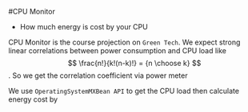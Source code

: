 #CPU Monitor 
* How much energy is cost by your CPU

CPU Monitor is the course projection on `Green Tech`. 
We expect strong linear correlations between power consumption
and CPU load like $$
                  \frac{n!}{k!(n-k)!} = {n \choose k}
                  $$. 
So we get the correlation coefficient via power meter

We use `OperatingSystemMXBean API` to get the CPU load then 
calculate energy cost by  
